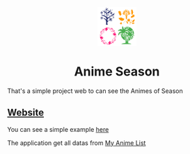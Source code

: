 <p align="center">
  <img src="web/public/logo.svg"  width="90px">
</p>

<h1 align="center">Anime Season</h1>

That's a simple project web to can see the Animes of Season

## [Website](https://anime-season.now.sh/)

You can see a simple example [here](https://anime-season.now.sh/)

The application get all datas from [My Anime List](https://myanimelist.net/)